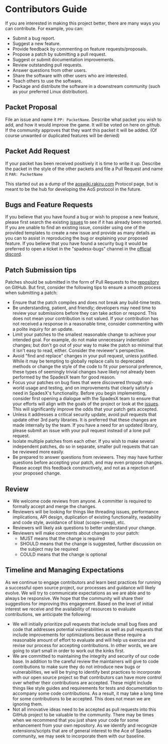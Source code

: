 # Contributors Guide
If you are interested in making this project better, there are many ways you can contribute. For example, you can:

- Submit a bug report.
- Suggest a new feature.
- Provide feedback by commenting on feature requests/proposals.
- Propose a patch by submitting a pull request.
- Suggest or submit documentation improvements.
- Review outstanding pull requests.
- Answer questions from other users.
- Share the software with other users who are interested.
- Teach others to use the software.
- Package and distribute the software in a downstream community (such as your preferred Linux distribution).

## Packet Proposal
File an issue and name it `PP: PacketName`. Describe what packet you wish to add,
and how it would improve the game. It will be voted on here on github.
If the community approves that they want this packet it will be added.
(Of course unwanted or duplicated features will be denied)

## Packet Add Request
If your packet has been received positively it is time to write it up. 
Describe the packet in the style of the other packets and file a Pull Request and name it `PAR: PacketName`

This started out as a dump of the [aoswiki.rakiru.com](aoswiki.rakiru.com) Protocol page, but is meant to be the hub for
developing the AoS protocol in the future.

## Bugs and Feature Requests
If you believe that you have found a bug or wish to propose a new feature, please first search the existing [issues] to see if it has already been reported.
If you are unable to find an existing issue, consider using one of the provided templates to create a new issue and provide as many details as you can to assist in reproducing the bug or explaining your proposed feature.
If you believe that you have found a security bug it would be preferred to open a ticket in the "spadesx-bugs" channel in the [official discord][discord].

## Patch Submission tips
Patches should be submitted in the form of Pull Requests to the [repository] on GitHub.
 But first, consider the following tips to ensure a smooth process when submitting a patch:

- Ensure that the patch compiles and does not break any build-time tests.
- Be understanding, patient, and friendly; developers may need time to review
  your submissions before they can take action or respond. This does not mean
  your contribution is not valued. If your contribution has not received a
  response in a reasonable time, consider commenting with a polite inquiry for
  an update.
- Limit your patches to the smallest reasonable change to achieve your intended
  goal. For example, do not make unnecessary indentation changes; but don't go
  out of your way to make the patch so minimal that it isn't easy to read,
  either. Consider the reviewer's perspective.
- Avoid "find and replace" changes in your pull request, unless justified.  While it may be 
  tempting to globally replace calls to deprecated methods or change the style
  of the code to fit your personal preference, these types of seemingly trivial
  changes have likely not already been performed by the SpadesX team for good 
  reason.
- Focus your patches on bug fixes that were discovered through real-world
  usage and testing, and on improvements that clearly satisfy a need in 
  SpadesX's functionality.  Before you begin implementing, consider first
  opening a dialogue with the SpadesX team to ensure that your efforts will 
  align with the goals of the project or look at the [issues]. This will significantly improve the odds
  that your patch gets accepted.
- Unless it addresses a critical security update, avoid pull requests that update 
  other 3rd party libraries.  It is preferred that these changes are made
  internally by the team.  If you have a need for an updated library, please
  submit an issue with your pull request instead of a lone pull request.
- Isolate multiple patches from each other. If you wish to make several
  independent patches, do so in separate, smaller pull requests that can be
  reviewed more easily.
- Be prepared to answer questions from reviewers. They may have further
  questions before accepting your patch, and may even propose changes. Please
  accept this feedback constructively, and not as a rejection of your proposed
  change.

## Review
- We welcome code reviews from anyone. A committer is required to formally
  accept and merge the changes.
- Reviewers will be looking for things like threading issues, performance
  implications, API design, duplication of existing functionality, readability
  and code style, avoidance of bloat (scope-creep), etc.
- Reviewers will likely ask questions to better understand your change.
- Reviewers will make comments about changes to your patch:
    - MUST means that the change is required
    - SHOULD means that the change is suggested, further discussion on the
      subject may be required
    - COULD means that the change is optional

## Timeline and Managing Expectations
As we continue to engage contributors and learn best practices for running a successful open source project, our processes and guidance will likely evolve.
We will try to communicate expectations as we are able and to always be responsive. We hope that the community will share their suggestions for improving this engagement.
Based on the level of initial interest we receive and the availability of resources to evaluate contributions, we anticipate the following:

- We will initially prioritize pull requests that include small bug fixes and code that addresses potential vulnerabilities
  as well as pull requests that include improvements for optimizations because these require a reasonable amount of effort 
  to evaluate and will help us exercise and revise our process for accepting contributions. In other words, we are going to start small in order to work out the kinks first.
- We are committed to maintaining the integrity and security of our code base.  In addition to the careful review the 
  maintainers will give to code contributions to make sure they do not introduce new bugs or vulnerabilities, we will be 
  trying to identify best practices to incorporate with our open source project so that contributors can have more control 
  over whether their contributions are accepted. These might include things like style guides and requirements for tests and 
  documentation to accompany some code contributions.  As a result, it may take a long time for some contributions to be 
  accepted.  This does not mean we are ignoring them.
- Not all innovative ideas need to be accepted as pull requests into this GitHub project to be valuable to the community.
  There may be times when we recommend that you just share your code for some enhancement from your own repository.
  As we identify and recognize extensions/scripts that are of general interest to the Ace of Spades community, we may seek to incorporate them with our baseline.


[issues]: https://github.com/SpadesX/aosprotocol/issues
[repository]: https://github.com/SpadesX/aosprotocol/
[discord]: https://discord.gg/dsRjTzJpZC

